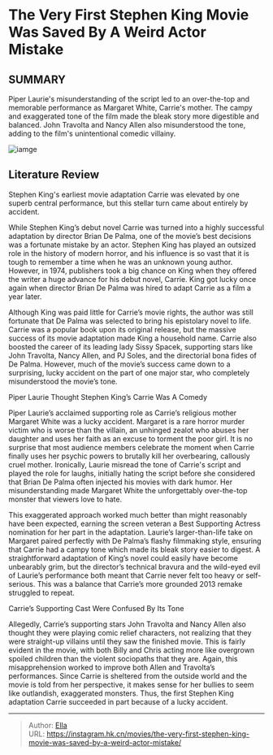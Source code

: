 # The Very First Stephen King Movie Was Saved By A Weird Actor Mistake


## SUMMARY 



  Piper Laurie&#39;s misunderstanding of the script led to an over-the-top and memorable performance as Margaret White, Carrie&#39;s mother.   The campy and exaggerated tone of the film made the bleak story more digestible and balanced.   John Travolta and Nancy Allen also misunderstood the tone, adding to the film&#39;s unintentional comedic villainy.  

![iamge](https://static1.srcdn.com/wordpress/wp-content/uploads/2024/01/custom-image-of-nancy-allen-as-chris-and-sissy-spacek-as-carrie-against-a-bloody-background-in-carrie-1976.jpg)

## Literature Review

Stephen King&#39;s earliest movie adaptation Carrie was elevated by one superb central performance, but this stellar turn came about entirely by accident.




While Stephen King’s debut novel Carrie was turned into a highly successful adaptation by director Brian De Palma, one of the movie’s best decisions was a fortunate mistake by an actor. Stephen King has played an outsized role in the history of modern horror, and his influence is so vast that it is tough to remember a time when he was an unknown young author. However, in 1974, publishers took a big chance on King when they offered the writer a huge advance for his debut novel, Carrie. King got lucky once again when director Brian De Palma was hired to adapt Carrie as a film a year later.




Although King was paid little for Carrie’s movie rights, the author was still fortunate that De Palma was selected to bring his epistolary novel to life. Carrie was a popular book upon its original release, but the massive success of its movie adaptation made King a household name. Carrie also boosted the career of its leading lady Sissy Spacek, supporting stars like John Travolta, Nancy Allen, and PJ Soles, and the directorial bona fides of De Palma. However, much of the movie’s success came down to a surprising, lucky accident on the part of one major star, who completely misunderstood the movie’s tone.


 Piper Laurie Thought Stephen King’s Carrie Was A Comedy 
          

Piper Laurie’s acclaimed supporting role as Carrie’s religious mother Margaret White was a lucky accident. Margaret is a rare horror murder victim who is worse than the villain, an unhinged zealot who abuses her daughter and uses her faith as an excuse to torment the poor girl. It is no surprise that most audience members celebrate the moment when Carrie finally uses her psychic powers to brutally kill her overbearing, callously cruel mother. Ironically, Laurie misread the tone of Carrie&#39;s script and played the role for laughs, initially hating the script before she considered that Brian De Palma often injected his movies with dark humor. Her misunderstanding made Margaret White the unforgettably over-the-top monster that viewers love to hate.




This exaggerated approach worked much better than might reasonably have been expected, earning the screen veteran a Best Supporting Actress nomination for her part in the adaptation. Laurie’s larger-than-life take on Margaret paired perfectly with De Palma’s flashy filmmaking style, ensuring that Carrie had a campy tone which made its bleak story easier to digest. A straightforward adaptation of King’s novel could easily have become unbearably grim, but the director’s technical bravura and the wild-eyed evil of Laurie’s performance both meant that Carrie never felt too heavy or self-serious. This was a balance that Carrie’s more grounded 2013 remake struggled to repeat.



 Carrie’s Supporting Cast Were Confused By Its Tone 
          

Allegedly, Carrie’s supporting stars John Travolta and Nancy Allen also thought they were playing comic relief characters, not realizing that they were straight-up villains until they saw the finished movie. This is fairly evident in the movie, with both Billy and Chris acting more like overgrown spoiled children than the violent sociopaths that they are. Again, this misapprehension worked to improve both Allen and Travolta’s performances. Since Carrie is sheltered from the outside world and the movie is told from her perspective, it makes sense for her bullies to seem like outlandish, exaggerated monsters. Thus, the first Stephen King adaptation Carrie succeeded in part because of a lucky accident.






---

> Author: [Ella](https://instagram.hk.cn/)  
> URL: https://instagram.hk.cn/movies/the-very-first-stephen-king-movie-was-saved-by-a-weird-actor-mistake/  

